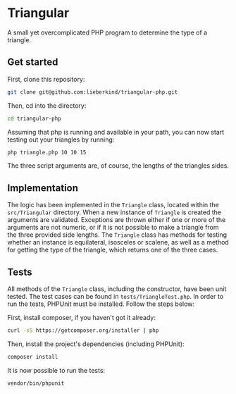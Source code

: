 # Triangular
A small yet overcomplicated PHP program to determine the type of a triangle.

## Get started
First, clone this repository:

```bash
git clone git@github.com:lieberkind/triangular-php.git
```

Then, cd into the directory:

```bash
cd triangular-php
```

Assuming that php is running and available in your path, you can now start testing out your triangles by running:

```bash
php triangle.php 10 10 15
```

The three script arguments are, of course, the lengths of the triangles sides.

## Implementation
The logic has been implemented in the `Triangle` class, located within the `src/Triangular` directory. When a new instance of `Triangle` is created the arguments are validated. Exceptions are thrown either if one or more of the arguments are not numeric, or if it is not possible to make a triangle from the three provided side lengths. The `Triangle` class has methods for testing whether an instance is equilateral, isosceles or scalene, as well as a method for getting the type of the triangle, which returns one of the three cases.

## Tests
All methods of the `Triangle` class, including the constructor, have been unit tested. The test cases can be found in `tests/TriangleTest.php`. In order to run the tests, PHPUnit must be installed. Follow the steps below:

First, install composer, if you haven't got it already:

```bash
curl -sS https://getcomposer.org/installer | php
```

Then, install the project's dependencies (including PHPUnit):

```bash
composer install
```

It is now possible to run the tests:

```bash
vendor/bin/phpunit
```

